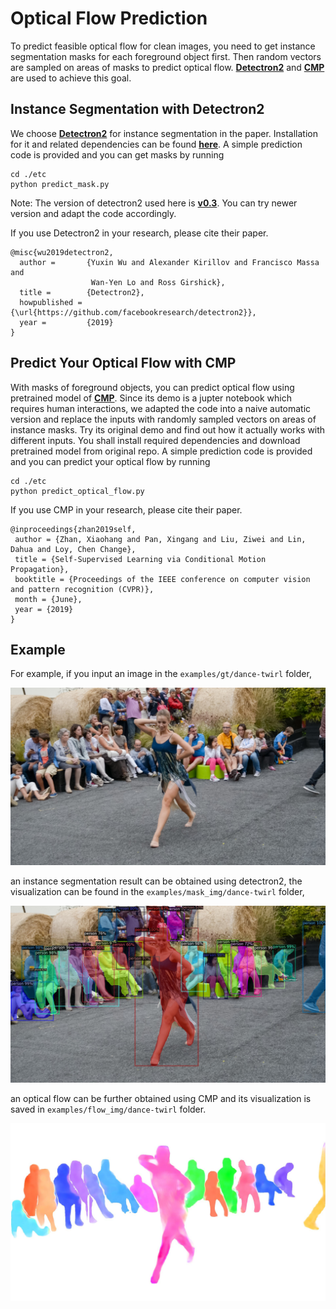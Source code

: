 # Optical Flow Prediction
To predict feasible optical flow for clean images, you need to get instance segmentation masks for each foreground object first. Then random vectors are sampled on areas of masks to predict optical flow. **[Detectron2](https://github.com/facebookresearch/detectron2)** and **[CMP](https://github.com/XiaohangZhan/conditional-motion-propagation)** are used to achieve this goal.

## Instance Segmentation with Detectron2
We choose **[Detectron2](https://github.com/facebookresearch/detectron2)** for instance segmentation in the paper. Installation for it and related dependencies can be found **[here](https://detectron2.readthedocs.io/en/latest/tutorials/install.html)**. A simple prediction code is provided and you can get masks by running
```shell
cd ./etc
python predict_mask.py 
```
Note: The version of detectron2 used here is **[v0.3](https://github.com/facebookresearch/detectron2/releases/tag/v0.3)**. You can try newer version and adapt the code accordingly.

If you use Detectron2 in your research, please cite their paper.
```
@misc{wu2019detectron2,
  author =       {Yuxin Wu and Alexander Kirillov and Francisco Massa and
                  Wan-Yen Lo and Ross Girshick},
  title =        {Detectron2},
  howpublished = {\url{https://github.com/facebookresearch/detectron2}},
  year =         {2019}
}
```

## Predict Your Optical Flow with CMP
With masks of foreground objects, you can predict optical flow using pretrained model of **[CMP](https://github.com/XiaohangZhan/conditional-motion-propagation)**. Since its demo is a jupter notebook which requires human interactions, we adapted the code into a naive automatic version and replace the inputs with randomly sampled vectors on areas of instance masks. Try its original demo and find out how it actually works with different inputs. You shall install required dependencies and download pretrained model from original repo. A simple prediction code is provided and you can predict your optical flow by running
```shell
cd ./etc
python predict_optical_flow.py 
```
If you use CMP in your research, please cite their paper.
```
@inproceedings{zhan2019self,
 author = {Zhan, Xiaohang and Pan, Xingang and Liu, Ziwei and Lin, Dahua and Loy, Chen Change},
 title = {Self-Supervised Learning via Conditional Motion Propagation},
 booktitle = {Proceedings of the IEEE conference on computer vision and pattern recognition (CVPR)},
 month = {June},
 year = {2019}
}
```

## Example
For example, if you input an image in the `examples/gt/dance-twirl` folder,

![](examples/gt/dance-twirl/00000.jpg)

an instance segmentation result can be obtained using detectron2, the visualization can be found in the `examples/mask_img/dance-twirl` folder,

![](examples/mask_img/dance-twirl/00000.jpg)

an optical flow can be further obtained using CMP and its visualization is saved in `examples/flow_img/dance-twirl` folder.

![](examples/flow_img/dance-twirl/00000.jpg)